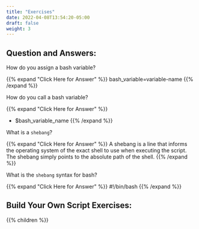 ```yaml
---
title: "Exercises"
date: 2022-04-08T13:54:20-05:00
draft: false
weight: 3
---
```


## Question and Answers:

How do you assign a bash variable?

{{% expand "Click Here for Answer" %}}
bash_variable=variable-name
{{% /expand %}}

How do you call a bash variable?

{{% expand "Click Here for Answer" %}}
- $bash_variable_name
{{% /expand %}}

What is a `shebang`?

{{% expand "Click Here for Answer" %}}
A shebang is a line that informs the operating system of the exact shell to use when executing the script. The shebang simply points to the absolute path of the shell.
{{% /expand %}}

What is the `shebang` syntax for bash?

{{% expand "Click Here for Answer" %}}
#!/bin/bash
{{% /expand %}}

## Build Your Own Script Exercises:

{{% children %}}